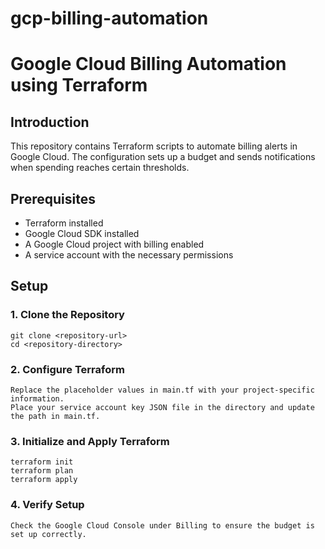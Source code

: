 # gcp-billing-automation
# Google Cloud Billing Automation using Terraform

## Introduction
This repository contains Terraform scripts to automate billing alerts in Google Cloud. The configuration sets up a budget and sends notifications when spending reaches certain thresholds.

## Prerequisites
- Terraform installed
- Google Cloud SDK installed
- A Google Cloud project with billing enabled
- A service account with the necessary permissions

## Setup

### 1. Clone the Repository

    git clone <repository-url>
    cd <repository-directory>

### 2. Configure Terraform
    
    Replace the placeholder values in main.tf with your project-specific information.
    Place your service account key JSON file in the directory and update the path in main.tf.

### 3. Initialize and Apply Terraform

    terraform init
    terraform plan
    terraform apply

### 4. Verify Setup
    Check the Google Cloud Console under Billing to ensure the budget is set up correctly.


